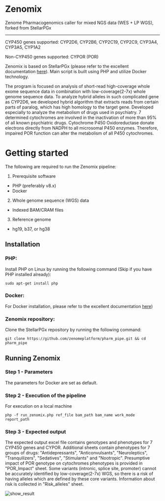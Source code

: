 # Zenomix
Zenome Pharmacogenomics caller for mixed NGS data (WES + LP WGS), forked from StellarPGx
________________________________________________________________________________________

CYP450 genes supported: CYP2D6, CYP2B6, CYP2C19, CYP2C9, CYP3A4, CYP3A5, CYP1A2

Non-CYP450 genes supported: CYPOR (POR)

Zenomix is based on StellarPGx (please refer to the excellent documentation [here](https://github.com/SBIMB/StellarPGx)). Main script is built using PHP and utilize Docker technology.

The program is focused on analysis of short-read high-coverage whole exome sequence data in combination with low-coverage(2-7x) whole genome sequence data. To analyze hybrid alleles in such complicated gene as CYP2D6, we developed hybrid algorithm that extracts reads from certain parts of paralog, which has high homology to the target gene. Developed especially to analyze the metabolism of drugs used in psychiatry. 7 determined cytochromes are involved in the inactivation of more than 95% of all known psychiatric drugs. Cytochrome P450 Oxidoreductase donate electrons directly from NADPH to all microsomal P450 enzymes. Therefore, impaired POR function can alter the metabolism of all P450 cytochromes.


# Getting started
The following are required to run the Zenomix pipeline:

1. Prerequisite software
  - PHP (preferably v8.x)
  - Docker

2. Whole genome sequence (WGS) data
  - Indexed BAM/CRAM files

3. Reference genome
  - hg19, b37, or hg38


## Installation
### PHP:
Install PHP on Linux by running the following command (Skip if you have PHP installed already):
```
sudo apt-get install php
```
### Docker:
For Docker installation, please refer to the excellent documentation [here](https://docs.docker.com/get-docker/))

### Zenomix repository:
Clone the StellarPGx repository by running the following command:
```
git clone https://github.com/zenomeplatform/pharm_pipe.git && cd pharm_pipe
```

## Running Zenomix
### Step 1 - Parameters
The parameters for Docker are set as default.

### Step 2 - Execution of the pipeline
For execution on a local machine
```
php -f run_zenomix.php ref_file bam_path bam_name work_mode report_path
```
### Step 3 - Expected output
The expected output excel file contains genotypes and phenotypes for 7 CYP450 genes and CYPOR. Additional sheets contain phenotypes for 7 groups of drugs: "Antidepressants", "Anticonvulsants", "Neuroleptics", "Tranquilizers", "Sedatives", "Stimulants" and "Nootropic". Presumptive impact of POR genotype on cytochromes phenotypes is provided in "POR_Impact" sheet. Some variants (intronic, splice site, promoter) cannot be accurately identified by low-coverage(2-7x) WGS, so there is a risk of having alleles which are defined by these core variants. Information about risk is collected in "Risk_alleles" sheet.

![show_result](https://user-images.githubusercontent.com/91198710/213020784-935a5793-ec34-4f83-a6ed-01bdcb7fdabf.png)
